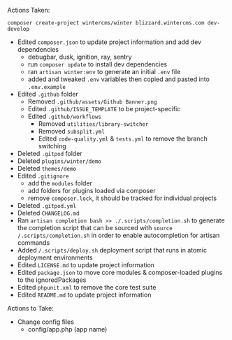 Actions Taken:

`composer create-project wintercms/winter blizzard.wintercms.com dev-develop`

- Edited `composer.json` to update project information and add dev dependencies
    - debugbar, dusk, ignition, ray, sentry
    - run `composer update` to install dev dependencies
    - ran `artisan winter:env` to generate an initial `.env` file
    - added and tweaked `.env` variables then copied and pasted into `.env.example`
- Edited `.github` folder
    - Removed `.github/assets/Github Banner.png`
    - Edited `.github/ISSUE_TEMPLATE` to be project-specific
    - Edited `.github/workflows`
        - Removed `utilities/library-switcher`
        - Removed `subsplit.yml`
        - Edited `code-quality.yml` & `tests.yml` to remove the branch switching
- Deleted `.gitpod` folder
- Deleted `plugins/winter/demo`
- Deleted `themes/demo`
- Edited `.gitignore`
    - add the `modules` folder
    - add folders for plugins loaded via composer
    - remove `composer.lock`, it should be tracked for individual projects
- Deleted `.gitpod.yml`
- Deleted `CHANGELOG.md`
- Ran `artisan completion bash >> ./.scripts/completion.sh` to generate the completion script that can be sourced with `source /.scripts/completion.sh` in order to enable autocompletion for artisan commands
- Added `/.scripts/deploy.sh` deployment script that runs in atomic deployment environments
- Edited `LICENSE.md` to update project information
- Edited `package.json` to move core modules & composer-loaded plugins to the ignoredPackages
- Edited `phpunit.xml` to remove the core test suite
- Edited `README.md` to update project information

Actions to Take:
- Change config files
    - config/app.php (app name)